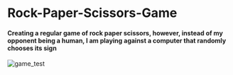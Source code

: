 # Rock-Paper-Scissors-Game
#### Creating a regular game of rock paper scissors, however, instead of my opponent being a human, I am playing against a computer that randomly chooses its sign
 ![game_test](/images/game_test.jpg)
